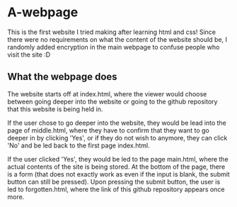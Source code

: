 # A-webpage
This is the first website I tried making after learning html and css! Since there were no requirements on what the content of the website should be, I randomly added encryption in the main webpage to confuse people who visit the site :D

## What the webpage does
The website starts off at index.html, where the viewer would choose between going deeper into the website or going to the github repository that this website is being held in.

If the user chose to go deeper into the website, they would be lead into the page of middle.html, where they have to confirm that they want to go deeper in by clicking 'Yes', or if they do not wish to anymore, they can click 'No' and be led back to the first page index.html.

If the user clicked 'Yes', they would be led to the page main.html, where the actual contents of the site is being stored. 
At the bottom of the page, there is a form (that does not exactly work as even if the input is blank, the submit button can still be pressed). Upon pressing the submit button, the user is led to forgotten.html, where the link of this github repository appears once more.  
